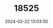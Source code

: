 ---
title: "18525"
category: "Pseudocotalpa giulianii"
draft: false
date: 2024-02-22 13:03:50
languages:
  English: ["Giuliani's Dune Scarab Beetle", "GIULIANI'S DUNE SCARAB BEETLE"]
---